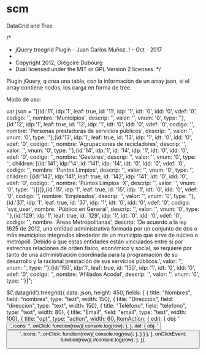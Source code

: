 # scm
DataGrid and Tree

/*
 * jQuery treegrid Plugin - Juan Carlos Muñoz..! - Oct - 2017
 *
 * Copyright 2012, Grégoire Dubourg
 * Dual licensed under the MIT or GPL Version 2 licenses.
 */

Plugin jQuery, q crea una tabla, con la información de un array json, si el array contiene nodos, los carga en forma de tree.

Modo de uso:
<div class="datagrid"></div>
var json = "[{id:'11', idp:'1', leaf: true, id: '11', idp: '1', idt: '0', idd: '0', vdef: '0', codigo: '', nombre: 'Municipios', descrip: '', valor: '', vnum: '0', type: ''},{id:'12', idp:'1', leaf: true, id: '12', idp: '1', idt: '0', idd: '0', vdef: '0', codigo: '', nombre: 'Personas prestadoras de servicios públicos', descrip: '', valor: '', vnum: '0', type: ''},{id:'13', idp:'1', leaf: true, id: '13', idp: '1', idt: '0', idd: '0', vdef: '0', codigo: '', nombre: 'Agrupaciones de recicladores', descrip: '', valor: '', vnum: '0', type: ''},{id:'14', idp:'1', id: '14', idp: '1', idt: '0', idd: '0', vdef: '0', codigo: '', nombre: 'Gestores', descrip: '', valor: '', vnum: '0', type: '', children: [{id:'141', idp:'14', id: '141', idp: '14', idt: '0', idd: '0', vdef: '0', codigo: '', nombre: 'Puntos Limpios', descrip: '', valor: '', vnum: '0', type: '', children: [{id:'142', idp:'141', leaf: true, id: '142', idp: '141', idt: '0', idd: '0', vdef: '0', codigo: '', nombre: 'Puntos Limpios -X', descrip: '', valor: '', vnum: '0', type: ''}]}]},{id:'15', idp:'1', leaf: true, id: '15', idp: '1', idt: '0', idd: '0', vdef: '0', codigo: '', nombre: 'Empleados', descrip: '', valor: '', vnum: '0', type: ''},{id:'37', idp:'1', leaf: true, id: '37', idp: '1', idt: '0', idd: '0', vdef: '0', codigo: 'sys_user', nombre: 'Público en General', descrip: '', valor: '', vnum: '0', type: ''},{id:'129', idp:'1', leaf: true, id: '129', idp: '1', idt: '0', idd: '0', vdef: '0', codigo: '', nombre: 'Áreas Metropolitanas', descrip: 'De acuerdo a la ley 1625 de 2012, una entidad administrativa formada por un conjunto de dos o más municipios integrados alrededor de un municipio que sirve de núcleo o metrópoli. Debido a que estas entidades están vinculados entre sí por estrechas relaciones de orden físico, económico y social, se requiere por tanto de una administración coordinada para la programación de su desarrollo y la racional prestación de sus servicios públicos.', valor: '', vnum: '', type: ''},{id:'150', idp:'1', leaf: true, id: '150', idp: '1', idt: '0', idd: '0', vdef: '0', codigo: '', nombre: 'Afiliados Acodal', descrip: '', valor: '', vnum: '0', type: ''}]";

$('.datagrid').treegrid({
  data: json,
  height: 450,
  fields: [
    { title: "Nombres", field: "nombres", type: "text", width: 150},
    { title: "Dirección", field: "direccion", type: "text", width: 150},
    { title: "Teléfono", field: "telefono", type: "text", width: 80},
    { title: "Email", field: "email", type: "text", width: 100},
    { title: "opt", type: "action", width: 60,
      ItemAction: {
        edit: {
          obj: '<button type="button" class="btn btn-default" title="Editar registro...!">',
          icons: '<span class="glyphicon glyphicon-edit">',
          onClick: function(row){
            console.log(row);
          },
        },
        del: {
          obj: '<button type="button" class="btn btn-default" title="Borrar registro...!">',
          icons: '<span class="glyphicon glyphicon-remove">',
          onClick: function(row){
            console.log(row);
          },
        }
      }
    },
  ],
  onClickEvent: function(row){
    //console.log(row);
  },
});
